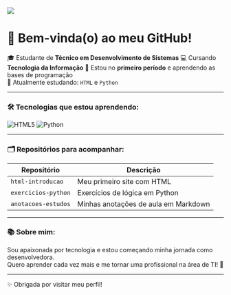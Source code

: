 <img src="https://capsule-render.vercel.app/api?type=waving&color=ff69b4&height=200&section=header&text=Olá,%20sou%20a%20Ana%20Santos!&fontSize=30&fontColor=ffffff&animation=fadeIn" />

# 👋 Bem-vinda(o) ao meu GitHub!

🎓 Estudante de **Técnico em Desenvolvimento de Sistemas** 
💻 Cursando **Tecnologia da Informação** 
📍 Estou no **primeiro período** e aprendendo as bases de programação  
🌱 Atualmente estudando: `HTML` e `Python`  

---

### 🛠️ Tecnologias que estou aprendendo:

![HTML5](https://img.shields.io/badge/-HTML5-E34F26?style=flat&logo=html5&logoColor=fff)
![Python](https://img.shields.io/badge/-Python-3776AB?style=flat&logo=python&logoColor=white)

---

### 🗂️ Repositórios para acompanhar:

| Repositório        | Descrição                               |
|--------------------|-------------------------------------------|
| `html-introducao`  | Meu primeiro site com HTML                |
| `exercicios-python`| Exercícios de lógica em Python            |
| `anotacoes-estudos`| Minhas anotações de aula em Markdown      |

---

### 📚 Sobre mim:

Sou apaixonada por tecnologia e estou começando minha jornada como desenvolvedora.  
Quero aprender cada vez mais e me tornar uma profissional na área de TI! 🚀

---

✨ Obrigada por visitar meu perfil!
